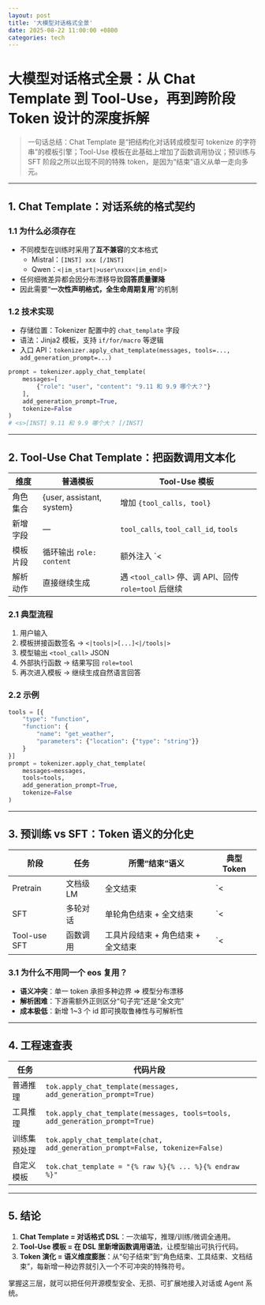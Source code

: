```yaml
---
layout: post
title: '大模型对话格式全景'
date: 2025-08-22 11:00:00 +0800
categories: tech
---
```


# 大模型对话格式全景：从 Chat Template 到 Tool-Use，再到跨阶段 Token 设计的深度拆解

> 一句话总结：Chat Template 是“把结构化对话转成模型可 tokenize 的字符串”的模板引擎；Tool-Use 模板在此基础上增加了函数调用协议；预训练与 SFT 阶段之所以出现不同的特殊 token，是因为“结束”语义从单一走向多元。

---

## 1. Chat Template：对话系统的格式契约

### 1.1 为什么必须存在
- 不同模型在训练时采用了**互不兼容**的文本格式  
  - Mistral：`[INST] xxx [/INST]`  
  - Qwen：`<|im_start|>user\nxxx<|im_end|>`  
- 任何细微差异都会因分布漂移导致**回答质量骤降**  
- 因此需要“**一次性声明格式，全生命周期复用**”的机制

### 1.2 技术实现
- 存储位置：Tokenizer 配置中的 `chat_template` 字段  
- 语法：Jinja2 模板，支持 `if/for/macro` 等逻辑  
- 入口 API：`tokenizer.apply_chat_template(messages, tools=..., add_generation_prompt=...)`

```python
prompt = tokenizer.apply_chat_template(
    messages=[
        {"role": "user", "content": "9.11 和 9.9 哪个大？"}
    ],
    add_generation_prompt=True,
    tokenize=False
)
# <s>[INST] 9.11 和 9.9 哪个大？ [/INST]
```

---

## 2. Tool-Use Chat Template：把函数调用文本化

| 维度 | 普通模板 | Tool-Use 模板 |
|---|---|---|
| 角色集合 | {user, assistant, system} | 增加 `{tool_calls, tool}` |
| 新增字段 | — | `tool_calls`, `tool_call_id`, `tools` |
| 模板片段 | 循环输出 `role: content` | 额外注入 `<|tools|>JSON<|/tools|>` 与 `<tool_call>JSON</tool_call>` |
| 解析动作 | 直接继续生成 | 遇 `<tool_call>` 停、调 API、回传 `role=tool` 后继续 |

### 2.1 典型流程
1. 用户输入  
2. 模板拼接函数签名 → `<|tools|>[...]<|/tools|>`  
3. 模型输出 `<tool_call>` JSON  
4. 外部执行函数 → 结果写回 `role=tool`  
5. 再次进入模板 → 继续生成自然语言回答

### 2.2 示例
```python
tools = [{
    "type": "function",
    "function": {
        "name": "get_weather",
        "parameters": {"location": {"type": "string"}}
    }
}]
prompt = tokenizer.apply_chat_template(
    messages=messages,
    tools=tools,
    add_generation_prompt=True,
    tokenize=False
)
```

---

## 3. 预训练 vs SFT：Token 语义的分化史

| 阶段 | 任务 | 所需“结束”语义 | 典型 Token |
|---|---|---|---|
| Pretrain | 文档级 LM | 全文结束 | `<|end_of_sequence|>` / `<|endoftext|>` |
| SFT | 多轮对话 | 单轮角色结束 + 全文结束 | `<|im_end|>` + `<|endoftext|>` |
| Tool-use SFT | 函数调用 | 工具片段结束 + 角色结束 + 全文结束 | `<|im_end|>` / `<|tool_end|>` + `<|endoftext|>` |

### 3.1 为什么不用同一个 eos 复用？
- **语义冲突**：单一 token 承担多种边界 ⇒ 模型分布漂移  
- **解析困难**：下游需额外正则区分“句子完”还是“全文完”  
- **成本极低**：新增 1~3 个 id 即可换取鲁棒性与可解析性

---

## 4. 工程速查表

| 任务 | 代码片段 |
|---|---|
| 普通推理 | `tok.apply_chat_template(messages, add_generation_prompt=True)` |
| 工具推理 | `tok.apply_chat_template(messages, tools=tools, add_generation_prompt=True)` |
| 训练集预处理 | `tok.apply_chat_template(chat, add_generation_prompt=False, tokenize=False)` |
| 自定义模板 | `tok.chat_template = "{% raw %}{% ... %}{% endraw %}"` |

---

## 5. 结论

1. **Chat Template = 对话格式 DSL**：一次编写，推理/训练/微调全通用。  
2. **Tool-Use 模板 = 在 DSL 里新增函数调用语法**，让模型输出可执行代码。  
3. **Token 演化 = 语义维度膨胀**：从“句子结束”到“角色结束、工具结束、文档结束”，每新增一种边界就引入一个不可冲突的特殊符号。

掌握这三层，就可以把任何开源模型安全、无损、可扩展地接入对话或 Agent 系统。
